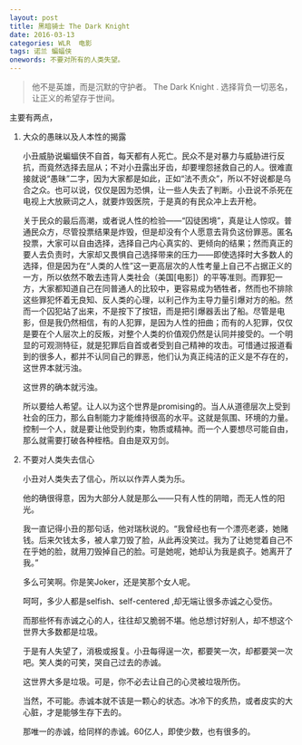 ```yaml
---
layout: post
title: 黑暗骑士 The Dark Knight
date: 2016-03-13
categories: WLR  电影
tags: 诺兰 蝙蝠侠
onewords: 不要对所有的人类失望。
---
```

> 他不是英雄，而是沉默的守护者。 The Dark Knight . 选择背负一切恶名，让正义的希望存于世间。

主要有两点，

1. 大众的愚昧以及人本性的揭露

    小丑威胁说蝙蝠侠不自首，每天都有人死亡。民众不是对暴力与威胁进行反抗，而竟然选择去屈从；不对小丑露出牙齿，却要埋怨拯救自己的人。很难直接就说“愚昧”二字，因为大家都是如此，正如“法不责众”，所以不好说都是乌合之众。也可以说，仅仅是因为恐惧，让一些人失去了判断。小丑说不杀死在电视上大放厥词之人，就要炸毁医院，于是真的有民众冲上去开枪。

    关于民众的最后高潮，或者说人性的检验——“囚徒困境”，真是让人惊叹。普通民众方，尽管投票结果是炸毁，但是却没有个人愿意去背负这份罪恶。匿名投票，大家可以自由选择，选择自己内心真实的、更倾向的结果；然而真正的要人去负责时，大家却又畏惧自己选择带来的压力——即使选择时大多数人的选择，但是因为在“人类的人性”这一更高层次的人性考量上自己不占据正义的一方，所以依然不敢去违背人类社会（美国[电影]）的平等准则。而罪犯一方，大家都知道自己在同普通人的比较中，更容易成为牺牲者，然而也不排除这些罪犯怀着无良知、反人类的心理，以利己作为主导力量引爆对方的船。然而一个囚犯站了出来，不是按下了按钮，而是把引爆器丢出了船。尽管是电影，但是我仍然相信，有的人犯罪，是因为人性的扭曲；而有的人犯罪，仅仅是要在个人层次上的反叛，对整个人类的价值观仍然是认同并接受的。一个明显的可观测特征，就是犯罪后自首或者受到自己精神的攻击。可惜通过报道看到的很多人，都并不认同自己的罪恶，他们认为真正纯洁的正义是不存在的，这世界本就污浊。

    这世界的确本就污浊。 

    所以要给人希望。让人以为这个世界是promising的。当人从道德层次上受到社会的压力，那么自制能力才能维持很高的水平。这就是氛围、环境的力量。控制一个人，就是要让他受到约束，物质或精神。而一个人要想尽可能自由，那么就需要打破各种桎梏。自由是双刃剑。

2. 不要对人类失去信心

    小丑对人类失去了信心，所以以作弄人类为乐。

    他的确很得意，因为大部分人就是那么——只有人性的阴暗，而无人性的阳光。

    我一直记得小丑的那句话，他对瑞秋说的。“我曾经也有一个漂亮老婆，她赌钱。后来欠钱太多，被人拿刀毁了脸，从此再没笑过。我为了让她觉着自己不在乎她的脸，就用刀毁掉自己的脸。可是她呢，她却认为我是疯子。她离开了我。”

    多么可笑啊。你是笑Joker，还是笑那个女人呢。

    呵呵，多少人都是selfish、self-centered ,却无端让很多赤诚之心受伤。

    而那些怀有赤诚之心的人，往往却又脆弱不堪。他总想讨好别人，却不想这个世界大多数都是垃圾。

    于是有人失望了，消极或报复。小丑每得逞一次，都要笑一次，却都要哭一次吧。笑人类的可笑，哭自己过去的赤诚。

    这世界大多是垃圾。可是，你不必去让自己的心灵被垃圾所伤。

    当然，不可能。赤诚本就不该是一颗心的状态。冰冷下的炙热，或者皮实的大心脏，才是能够生存下去的。

    那唯一的赤诚，给同样的赤诚。60亿人，即使少数，也有很多的。
